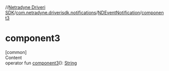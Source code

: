 //[Netradyne Driveri SDK](../../index.md)/[com.netradyne.driverisdk.notifications](../index.md)/[NDEventNotification](index.md)/[component3](component3.md)



# component3  
[common]  
Content  
operator fun [component3](component3.md)(): [String](https://kotlinlang.org/api/latest/jvm/stdlib/kotlin/-string/index.html)  




